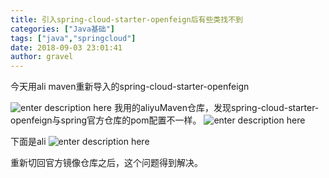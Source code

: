 ```yaml
---
title: 引入spring-cloud-starter-openfeign后有些类找不到 
categories: ["Java基础"]
tags: ["java","springcloud"]
date: 2018-09-03 23:01:41 
author: gravel
---
```

今天用ali maven重新导入的spring-cloud-starter-openfeign

<!--more-->

![enter description here][1]
我用的aliyuMaven仓库，发现spring-cloud-starter-openfeign与spring官方仓库的pom配置不一样。
![enter description here][2]

下面是ali
![enter description here][3]

重新切回官方镜像仓库之后，这个问题得到解决。


[1]: 1.png "1"
[2]: 2.png "2"
[3]: 3.png "3"
